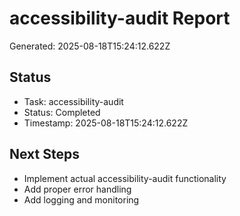 # accessibility-audit Report

Generated: 2025-08-18T15:24:12.622Z

## Status
- Task: accessibility-audit
- Status: Completed
- Timestamp: 2025-08-18T15:24:12.622Z

## Next Steps
- Implement actual accessibility-audit functionality
- Add proper error handling
- Add logging and monitoring
